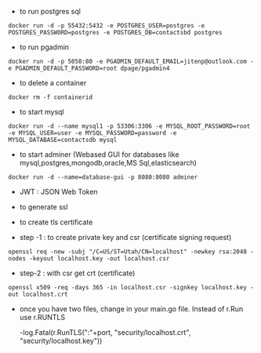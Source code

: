 - to run postgres sql

```docker run -d -p 55432:5432 -e POSTGRES_USER=postgres -e POSTGRES_PASSWORD=postgres -e POSTGRES_DB=contactsbd postgres```

- to run pgadmin

```docker run -d -p 5050:80 -e PGADMIN_DEFAULT_EMAIL=jitenp@outlook.com -e PGADMIN_DEFAULT_PASSWORD=root dpage/pgadmin4```

- to delete a container

```docker rm -f containerid```

- to start mysql

```docker run -d --name mysql1 -p 53306:3306 -e MYSQL_ROOT_PASSWORD=root -e MYSQL_USER=user -e MYSQL_PASSWORD=password -e MYSQL_DATABASE=contactsdb mysql```

- to start adminer (Webased GUI for databases like mysql,postgres,mongodb,oracle,MS Sql,elasticsearch)

```docker run -d --name=database-gui -p 8080:8080 adminer```

- JWT : JSON Web Token

- to generate ssl 

- to create tls certificate 

- step -1 : to create private key and csr (certificate signing request)

```openssl req -new -subj "/C=US/ST=Utah/CN=localhost" -newkey rsa:2048 -nodes -keyout localhost.key -out localhost.csr```

- step-2 : with csr get crt (certificate)
  
```openssl x509 -req -days 365 -in localhost.csr -signkey localhost.key -out localhost.crt```

- once you have two files, change in your main.go file. Instead of r.Run use r.RUNTLS
  
  -log.Fatal(r.RunTLS(":"+port, "security/localhost.crt", "security/localhost.key"))